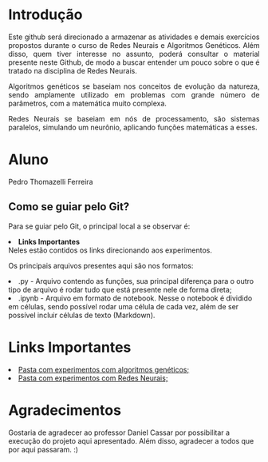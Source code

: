 # Introdução

<p align='justify'> Este github será direcionado a armazenar as atividades e demais exercícios propostos durante o curso de Redes Neurais e Algoritmos Genéticos. Além disso, quem tiver interesse no assunto, poderá consultar o material presente neste Github, de modo a buscar entender um pouco sobre o que é tratado na disciplina de Redes Neurais. </p>

<p align = 'justify'> Algoritmos genéticos se baseiam nos conceitos de evolução da natureza, sendo amplamente utilizado em problemas com grande número de parâmetros, com a matemática muito complexa. </p>

<p align = 'justify'> Redes Neurais se baseiam em nós de processamento, são sistemas paralelos, simulando um neurônio, aplicando funções matemáticas a esses. </p>

# Aluno
Pedro Thomazelli Ferreira

## Como se guiar pelo Git?

<p align = 'justify'> Para se guiar pelo Git, o principal local a se observar é: 
  <li> <b> Links Importantes </b> </li>
Neles estão contidos os links direcionando aos experimentos. </p>

<p align = 'justify'> Os principais arquivos presentes aqui são nos formatos:
<li> .py - Arquivo contendo as funções, sua principal diferença para o outro tipo de arquivo é rodar tudo que está presente nele de forma direta;</li>
<li> .ipynb - Arquivo em formato de notebook. Nesse o notebook é dividido em células, sendo possível rodar uma célula de cada vez, além de ser possível incluir células de texto (Markdown).

# Links Importantes
<li><a href = "AlgoritmosGeneticos"> Pasta com experimentos com algoritmos genéticos;</a></li>
<li><a href = "RedesNeurais"> Pasta com experimentos com Redes Neurais;</a></li>

# Agradecimentos

Gostaria de agradecer ao professor Daniel Cassar por possibilitar a execução do projeto aqui apresentado. Além disso, agradecer a todos que por aqui passaram. :)
